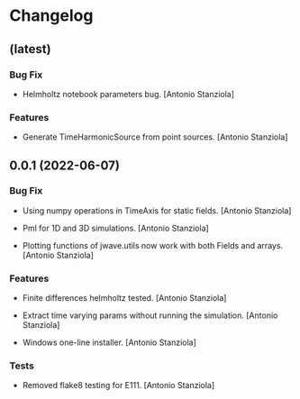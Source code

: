 # Changelog


## (latest)

### Bug Fix

* Helmholtz notebook parameters bug. [Antonio Stanziola]

### Features

* Generate TimeHarmonicSource from point sources. [Antonio Stanziola]


## 0.0.1 (2022-06-07)

### Bug Fix

* Using numpy operations in TimeAxis for static fields. [Antonio Stanziola]

* Pml for 1D and 3D simulations. [Antonio Stanziola]

* Plotting functions of jwave.utils now work with both Fields and arrays. [Antonio Stanziola]

### Features

* Finite differences helmholtz tested. [Antonio Stanziola]

* Extract time varying params without running the simulation. [Antonio Stanziola]

* Windows one-line installer. [Antonio Stanziola]

### Tests

* Removed flake8 testing for E111. [Antonio Stanziola]
